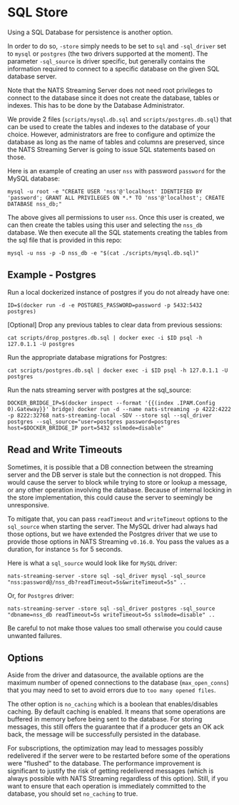 # SQL Store

Using a SQL Database for persistence is another option.

In order to do so, `-store` simply needs to be set to `sql` and `-sql_driver` set to `mysql` or `postgres` \(the two drivers supported at the moment\). The parameter `-sql_source` is driver specific, but generally contains the information required to connect to a specific database on the given SQL database server.

Note that the NATS Streaming Server does not need root privileges to connect to the database since it does not create the database, tables or indexes. This has to be done by the Database Administrator.

We provide 2 files \(`scripts/mysql.db.sql` and `scripts/postgres.db.sql`\) that can be used to create the tables and indexes to the database of your choice. However, administrators are free to configure and optimize the database as long as the name of tables and columns are preserved, since the NATS Streaming Server is going to issue SQL statements based on those.

Here is an example of creating an user `nss` with password `password` for the MySQL database:

```text
mysql -u root -e "CREATE USER 'nss'@'localhost' IDENTIFIED BY 'password'; GRANT ALL PRIVILEGES ON *.* TO 'nss'@'localhost'; CREATE DATABASE nss_db;"
```

The above gives all permissions to user `nss`. Once this user is created, we can then create the tables using this user and selecting the `nss_db` database. We then execute all the SQL statements creating the tables from the sql file that is provided in this repo:

```text
mysql -u nss -p -D nss_db -e "$(cat ./scripts/mysql.db.sql)"
```

## Example - Postgres

Run a local dockerized instance of postgres if you do not already have one:

```text
ID=$(docker run -d -e POSTGRES_PASSWORD=password -p 5432:5432 postgres)
```

\[Optional\] Drop any previous tables to clear data from previous sessions:

```text
cat scripts/drop_postgres.db.sql | docker exec -i $ID psql -h 127.0.1.1 -U postgres
```

Run the appropriate database migrations for Postgres:

```text
cat scripts/postgres.db.sql | docker exec -i $ID psql -h 127.0.1.1 -U postgres
```

Run the nats streaming server with postgres at the sql\_source:

```text
DOCKER_BRIDGE_IP=$(docker inspect --format '{{(index .IPAM.Config 0).Gateway}}' bridge) docker run -d --name nats-streaming -p 4222:4222 -p 8222:32768 nats-streaming-local -SDV --store sql --sql_driver postgres --sql_source="user=postgres password=postgres host=$DOCKER_BRIDGE_IP port=5432 sslmode=disable"
```

## Read and Write Timeouts

Sometimes, it is possible that a DB connection between the streaming server and the DB server is stale but the connection is not dropped. This would cause the server to block while trying to store or lookup a message, or any other operation involving the database. Because of internal locking in the store implementation, this could cause the server to seemingly be unresponsive.

To mitigate that, you can pass `readTimeout` and `writeTimeout` options to the `sql_source` when starting the server. The MySQL driver had always had those options, but we have extended the Postgres driver that we use to provide those options in NATS Streaming `v0.16.0`. You pass the values as a duration, for instance `5s` for 5 seconds.

Here is what a `sql_source` would look like for `MySQL` driver:

```text
nats-streaming-server -store sql -sql_driver mysql -sql_source "nss:password@/nss_db?readTimeout=5s&writeTimeout=5s" ..
```

Or, for `Postgres` driver:

```text
nats-streaming-server -store sql -sql_driver postgres -sql_source "dbname=nss_db readTimeout=5s writeTimeout=5s sslmode=disable" ..
```

Be careful to not make those values too small otherwise you could cause unwanted failures.

## Options

Aside from the driver and datasource, the available options are the maximum number of opened connections to the database \(`max_open_conns`\) that you may need to set to avoid errors due to `too many opened files`.

The other option is `no_caching` which is a boolean that enables/disables caching. By default caching is enabled. It means that some operations are buffered in memory before being sent to the database. For storing messages, this still offers the guarantee that if a producer gets an OK ack back, the message will be successfully persisted in the database.

For subscriptions, the optimization may lead to messages possibly redelivered if the server were to be restarted before some of the operations were "flushed" to the database. The performance improvement is significant to justify the risk of getting redelivered messages \(which is always possible with NATS Streaming regardless of this option\). Still, if you want to ensure that each operation is immediately committed to the database, you should set `no_caching` to true.

